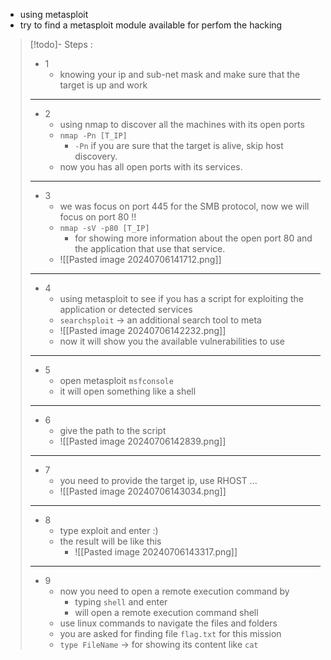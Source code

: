 
- using metasploit
- try to find a metasploit module available for perfom the hacking

>[!todo]- Steps :
>- 1
>	- knowing your ip and sub-net mask and make sure that the target is up and work
>---
>- 2
>	- using nmap to discover all the machines with its open ports
>	- `nmap -Pn [T_IP]`
>		- `-Pn` if you are sure that the target is alive, skip host discovery.
>	- now you has all open ports with its services.
>---
>- 3
>	-  we was focus on port 445 for the SMB protocol, now we will focus on port 80 !!
>	- `nmap -sV -p80 [T_IP]`
>		- for showing more information about the open port 80 and the application that use that service.
>	- ![[Pasted image 20240706141712.png]]
>---
>- 4
>	- using metasploit to see if you has a script for exploiting the application or detected services
>	- `searchsploit` -> an additional search tool to meta
>	- ![[Pasted image 20240706142232.png]]
>	- now it will show you the available vulnerabilities to use
>---
>- 5
>	- open metasploit `msfconsole`
>	- it will open something like a shell
>---
>- 6
>	- give the path to the script
>	- ![[Pasted image 20240706142839.png]] 
>---
>- 7
>	- you need to provide the target ip, use RHOST ...
>	-  ![[Pasted image 20240706143034.png]]
>---
>- 8
>	- type exploit and enter :)
>	- the result will be like this 
>		- ![[Pasted image 20240706143317.png]]
>---
>- 9
>	- now you need to open a remote execution command by
>		- typing `shell` and enter
>		- will open a remote execution command shell
>	- use linux commands to navigate the files and folders
>	- you are asked for finding file `flag.txt` for this mission
>	- `type FileName` -> for showing its content like `cat`


